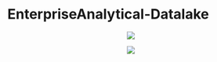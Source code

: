 # EnterpriseAnalytical-Datalake
<p align="center">
  <img src="https://capsule-render.vercel.app/api?text=Hey Everyone!🕹️&animation=fadeIn&type=waving&color=gradient&height=100"/>
</p>
<p align="center">
  <img src="https://camo.githubusercontent.com/4888dd157308bbdcfed6b2f4cbc4535c25578a4913f42a20a4607196ff87c491/68747470733a2f2f63617073756c652d72656e6465722e76657263656c2e6170702f6170693f747970653d7761766526636f6c6f723d6175746f266865696768743d32303026746578743d57415645?text=Hey Everyone!🕹️&animation=fadeIn&type=waving&color=gradient&height=100" />
</p>
